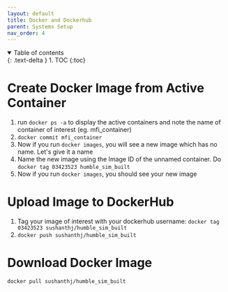 ```yaml
---
layout: default
title: Docker and Dockerhub
parent: Systems Setup
nav_order: 4
---
```


<details open markdown="block">
  <summary>
    Table of contents
  </summary>
  {: .text-delta }
1. TOC
{:toc}
</details>

# Create Docker Image from Active Container

1. run ```docker ps -a``` to display the active containers and note the name of container of interest (eg. mfi_container)
2. ```docker commit mfi_container```
3. Now if you run ```docker images```, you will see a new image which has no name. Let's give it a name
4. Name the new image using the Image ID of the unnamed container. Do ```docker tag 03423523 humble_sim_built```
5. Now if you run ```docker images```, you should see your new image

# Upload Image to DockerHub

1. Tag your image of interest with your dockerhub username: ```docker tag 03423523 sushanthj/humble_sim_built```
2. ```docker push sushanthj/humble_sim_built```

# Download Docker Image

```bash
docker pull sushanthj/humble_sim_built
```
